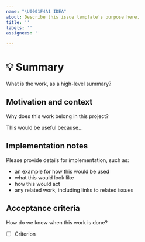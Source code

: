 ```yaml
---
name: "\U0001F4A1 IDEA"
about: Describe this issue template's purpose here.
title: ''
labels: ''
assignees: ''

---
```


# 💡 Summary #

What is the work, as a high-level summary?

## Motivation and context ##

Why does this work belong in this project?

This would be useful because...

## Implementation notes ##

Please provide details for implementation, such as:

- an example for how this would be used
- what this would look like
- how this would act
- any related work, including links to related issues

## Acceptance criteria ##

How do we know when this work is done?

- [ ] Criterion
